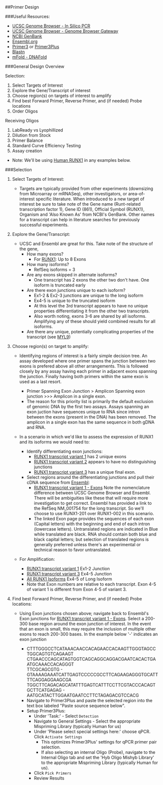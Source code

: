 ##Primer Design


###Useful Resources:
* [UCSC Genome Browser - In Silico PCR](http://genome.ucsc.edu/cgi-bin/hgPcr?command=start "InSilicoPCR")
* [UCSC Genome Browser - Genome Browser Gateway](http://genome.ucsc.edu/cgi-bin/hgGateway?hgsid=400136405_nE61bEUVeZ7ZJkeTyG8GUBj5aUeZ "Genome Browser")
* [NCBI GenBank](http://www.ncbi.nlm.nih.gov/genbank/ "GenBank")
* [Ensembl.org](http://useast.ensembl.org/index.html "Ensembl")
* [Primer3](http://bioinfo.ut.ee/primer3/ "Primer3Web") or [Primer3Plus](http://www.bioinformatics.nl/cgi-bin/primer3plus/primer3plus.cgi/ "P3Plus")
* [Blastn](http://blast.ncbi.nlm.nih.gov/blast/Blast.cgi?PROGRAM=blastn&PAGE_TYPE=BlastSearch&LINK_LOC=blasthome "Blast")
* [mFold - DNAFold](http://mfold.rna.albany.edu/?q=mfold/dna-folding-form "DNA Fold")

###General Design Overview

Selection:

1. Select Targets of Interest
2. Explore the Gene/Transcript of interest
3. Choose region(s) on targets of interest to amplify
4. Find best Forward Primer, Reverse Primer, and (if needed) Probe locations
5. Order Oligos

Receiving Oligos

1. LabReady vs Lyophillized 
2. Dilution from Stock
3. Primer Balance
4. Standard Curve Efficiency Testing 
5. Assay creation

* Note: We'll be using [Human RUNX1](http://www.ncbi.nlm.nih.gov/gene/861 "RUNX1") in any examples below.

###Selection

1. Select Targets of Interest:
	* Targets are typically provided from other experiments (downsizing from Microarray or mRNASeq), other investigators, or area-of-interest specific literature.  When introduced to a new target of interest be sure to take note of the Gene name (Runt-related transcription factor 1), Gene ID (861), Official Symbol (RUNX1), Organism and 'Also Known As' from NCBI's GenBank.  Other names for a transcript can help in literature searches for previously successful experiments.
	
2. Explore the Gene/Transcript:  
	* UCSC and Ensembl are great for this.  Take note of the structure of the gene, 
		* How many exons?
			- For [RUNX1](http://genome.ucsc.edu/cgi-bin/hgTracks?db=hg19&position=chr21%3A36054043-36508047&hgsid=400289563_IQQWwCeeSlqllGDWh7dsybaGOKZm "RUNX1"): Up to 8 Exons
		* How many isoforms?  
			- RefSeq isoforms = 3
		* Are any exons skipped in alternate isoforms?  
			- One transcript has 2 exons the other two don't have.  One isoform is truncated early
		* Are there exon junctions unique to each isoform?
			- Ex1-2 & Ex2-3 junctions are unique to the long isoform
			- Ex4-5 is unique to the truncated isoform
			- At this level the 3rd transcript appears to have no unique properties differentiating it from the other two transcripts.
			- Also worth noting, exons 3-6 are shared by all isoforms.  Amplifying any of these should yield combined results for all isoforms.
		* Are there any unique, potentially complicating properties of the transcript (see [MYL9](http://genome.ucsc.edu/cgi-bin/hgTracks?db=hg19&position=chr20%3A35161547-35186566&hgsid=400289563_IQQWwCeeSlqllGDWh7dsybaGOKZm "MYL9"))

3. Choose region(s) on target to amplify:
	* Identifying regions of interest is a fairly simple decision tree.  An assay developed where one primer spans the junction between two exons is prefered above all other arrangements.  This is followed closely by any assay having each primer in adjacent exons spanning the junction.  Finally having both primers within the same exon is used as a last resort.
		- Primer Spanning Exon Junction > Amplicon Spanning exon junction >>> Amplicon in a single exon.
		- The reason for this priority list is primarily the default exclusion of genomic DNA by the first two assays.  Assays spanning an exon juction have sequences unique to RNA since intron between the exons (present in the DNA) has been removed.  The amplicon in a single exon has the same sequence in both gDNA and RNA.
		
	* In a scenario in which we'd like to assess the expression of RUNX1 and its isoforms we would need to:
		- Identify differentiating exon junctions:
			* [RUNX1 transcript variant 1](http://genome.ucsc.edu/cgi-bin/hgc?hgsid=400289563_IQQWwCeeSlqllGDWh7dsybaGOKZm&c=chr21&o=36160097&t=36421595&g=refGene&i=NM_001754) has 2 unique exons
			* [RUNX1 transcript variant 2](http://genome.ucsc.edu/cgi-bin/hgc?hgsid=400289563_IQQWwCeeSlqllGDWh7dsybaGOKZm&c=chr21&o=36160097&t=36260987&g=refGene&i=NM_001001890) appears to have no distinguishing junctions
			* [RUNX1 transcript variant 3](http://genome.ucsc.edu/cgi-bin/hgc?hgsid=400289563_IQQWwCeeSlqllGDWh7dsybaGOKZm&c=chr21&o=36193573&t=36260987&g=refGene&i=NM_001122607) has a unique final exon.
		- Select regions around the differentiating junctions and pull their cDNA sequence from [Ensembl](http://useast.ensembl.org/index.html "Ensembl"):
			* [RUNX1 transcript variant 1 - Exons](http://useast.ensembl.org/Homo_sapiens/Transcript/Exons?db=core;g=ENSG00000159216;r=21:34787801-36004667;t=ENST00000437180) Note the nomenclature difference between UCSC Genome Browser and Ensembl.  There will be ambiguities like these that will require more investigation to get correct.  Ensembl has provided a link to the RefSeq NM_001754 for the long transcript.  So we'll choose to use RUNX1-201 over RUNX1-002 in this scenario.
			* The linked Exon page provides the sequences of each exon (Capital letters) with the beginning and end of each intron (lowercase letters).  Untranslated regions are indicated in Blue while translated are black.  RNA should contain both blue and black capital letters; but selection of translated regions is generally preferred unless there's an experimental or technical reason to favor untranslated.
	* For Amplification:
		- [RUNX1 transcript variant 1](http://genome.ucsc.edu/cgi-bin/hgc?hgsid=400289563_IQQWwCeeSlqllGDWh7dsybaGOKZm&c=chr21&o=36160097&t=36421595&g=refGene&i=NM_001754) Ex1-2 Junction
		- [RUNX1 transcript variant 3](http://genome.ucsc.edu/cgi-bin/hgc?hgsid=400289563_IQQWwCeeSlqllGDWh7dsybaGOKZm&c=chr21&o=36193573&t=36260987&g=refGene&i=NM_001122607) Ex4-5 Junction
		- [All RUNX1 Isoforms](http://genome.ucsc.edu/cgi-bin/hgTracks?db=hg19&position=chr21%3A36054043-36508047&hgsid=400289563_IQQWwCeeSlqllGDWh7dsybaGOKZm "RUNX1") Ex4-5 of Long Isoform
		- Note that Exon numbers are relative to each transcript.  Exon 4-5 of variant 1 is different from Exon 4-5 of variant 3.

4. Find best Forward Primer, Reverse Primer, and (if needed) Probe locations:
	* Using Exon junctions chosen above; navigate back to Ensembl's Exon junctions for [RUNX1 transcript variant 1 - Exons](http://useast.ensembl.org/Homo_sapiens/Transcript/Exons?db=core;g=ENSG00000159216;r=21:34787801-36004667;t=ENST00000437180).  Select a 200-300 base region around the exon junction of interest.  In the event that an exon is small, this may require the inclusion of multiple other exons to reach 200-300 bases.  In the example below '-' indicates an exon junction
	
		* CTTTGGGCCTCATAAACAACCACAGAACCACAAGTTGGGTAGCCTGGCAGTGTCAGAAGT       
       CTGAACCCAGCATAGTGGTCAGCAGGCAGGACGAATCACACTGAATGCAAACCACAGGGT       
       TTCGCAGCGTG - GTAAAAGAAATCATTGAGTCCCCCGCCTTCAGAAGAGGGTGCATTTTCAGGAGGAAGCGA       
       TGGCTTCAGACAGCATATTTGAGTCATTTCCTTCGTACCCACAGTGCTTCATGAGAG - AATGCATACTTGGAATGAATCCTTCTAGAGACGTCCACG
	   
	   - Navigate to Primer3Plus and paste the selected region into the text box labeled "Paste source sequence below".
	   - Setup Primer3Plus:
	   		* Under 'Task:' - Select <code>Detection</code>
	   		* Navigate to General Settings - Select the appropriate Mispriming Library (typically Human for us)
			* Under 'Please select special settings here:' choose qPCR.  Click <code>Activate Settings</code>
				- This optimizes Primer3Plus' settings for qPCR primer pair selection.
				* If also selecting an internal Oligo (Probe), navigate to the Internal Oligo tab and set the 'Hyb Oligo Mishyb Library' to the appropriate Mispriming Library (typically Human for us).
			* Click <code>Pick Primers</code>
			* Review Results


